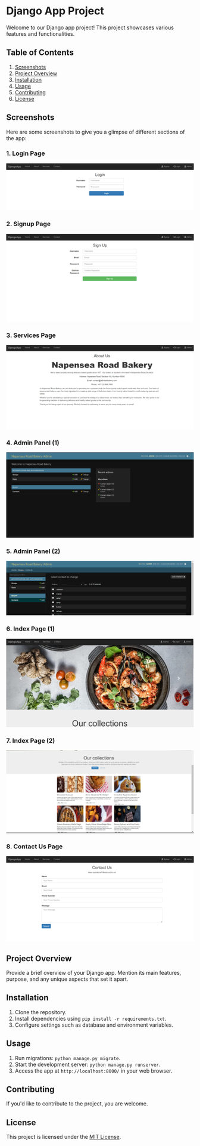 # Django App Project

Welcome to our Django app project! This project showcases various features and functionalities.

## Table of Contents

1. [Screenshots](#screenshots)
2. [Project Overview](#project-overview)
3. [Installation](#installation)
4. [Usage](#usage)
5. [Contributing](#contributing)
6. [License](#license)

## Screenshots

Here are some screenshots to give you a glimpse of different sections of the app:

### 1. Login Page

![Login](/media/images/django_app/Login.png)

### 2. Signup Page

![Signup](/media/images/django_app/Signup.png)

### 3. Services Page

![Services](/media/images/django_app/Services.png)

### 4. Admin Panel (1)

![Admin Panel](/media/images/django_app/Admin_Panel.png)

### 5. Admin Panel (2)

![Admin Panel 2](/media/images/django_app/Admin_Panel2.png)

### 6. Index Page (1)

![Index](/media/images/django_app/Index.png)

### 7. Index Page (2)

![Index 2](/media/images/django_app/Index2.png)

### 8. Contact Us Page

![Contact Us](/media/images/django_app/Contact_Us.png)

## Project Overview

Provide a brief overview of your Django app. Mention its main features, purpose, and any unique aspects that set it apart.

## Installation

1. Clone the repository.
2. Install dependencies using `pip install -r requirements.txt`.
3. Configure settings such as database and environment variables.

## Usage

1. Run migrations: `python manage.py migrate`.
2. Start the development server: `python manage.py runserver`.
3. Access the app at `http://localhost:8000/` in your web browser.

## Contributing

If you'd like to contribute to the project, you are welcome.

## License

This project is licensed under the [MIT License](LICENSE).
